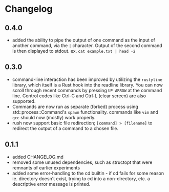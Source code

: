 # Changelog

## 0.4.0
- added the ability to pipe the output of one command as the input of another command, via the `|` character. Output of the second command is then displayed to stdout. ex. `cat example.txt | head -2`

## 0.3.0
- command-line interaction has been improved by utilizing the `rustyline` library, which itself is a Rust hook into the readline library. You can now scroll through recent commands by pressing `UP ARROW` at the command line. Control codes like Ctrl-C and Ctrl-L (clear screen) are also supported.
- Commands are now run as separate (forked) process using std::process::Command's `spawn` functionality. commands like `vim` and `gcc` should now (mostly) work properly.
- rush now support basic file redirection; `[command] > [filename]` to redirect the output of a command to a chosen file.


## 0.1.1
- added CHANGELOG.md
- removed some unused dependencies, such as structopt that were remnants of earlier experiments
- added some error-handling to the cd builtin - if cd fails for some reason ie. directory doesn't exist, trying to cd into a non-directory, etc. a descriptive error message is printed.